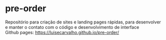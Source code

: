 # pre-order
Repositório para criação de sites e landing pages rápidas, para desenvolver e manter o contato com o código e desenvolvimento de interface<br>
Github pages: https://luisecarvalho.github.io/pre-order/
